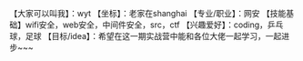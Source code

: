 【大家可以叫我】：wyt
【坐标】：老家在shanghai
【专业/职业】：网安
【技能基础】wifi安全，web安全，中间件安全，src，ctf
【兴趣爱好】：coding，乒乓球，足球
【目标/idea】：希望在这一期实战营中能和各位大佬一起学习，一起进步~~~

